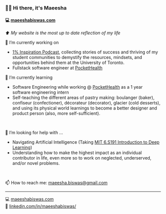 ### 👋🏽 Hi there, it's Maeesha
#### :computer:   [maeeshabiswas.com](https://maeeshabiswas.com/) <br>
_:arrow_up: My website is the most up to date reflection of my life_

🔭 I’m currently working on
- [1% Inspiration Podcast](https://1-inspiration.com/), collecting stories of success and thriving of my student communities to demystify the resources, mindsets, and opportunities behind them at the University of Toronto.
- Fullstack software engineer at [PocketHealth](https://www.pocket.health/en-US/)

🌱 I’m currently learning
- Software Engineering while working @ [PocketHealth](https://www.pocket.health/en-US/) as a 1 year software engineering intern
- Self-teaching the different areas of pastry making: boulanger (baker), confiseur (confectioner), décorateur (decorator), glacier (cold desserts), and using its physical world learnings to become a better designer and product person (also, more self-sufficient).
<br>

🤔 I’m looking for help with ... 
- Navigating Artificial Intelligence (Taking [MIT 6.S191
Introduction to
Deep Learning](http://introtodeeplearning.com/))
- Understanding how to make the highest impact as an individual contributor in life, even more so to work on neglected, underserved, and/or novel problems.
<br>

📫 How to reach me: maeesha.biswas@gmail.com <br>

---
:computer:   [maeeshabiswas.com](https://maeeshabiswas.com/) <br>
:briefcase:    [linkedin.com/in/maeeshabiswas/](https://www.linkedin.com/in/maeeshabiswas/)
